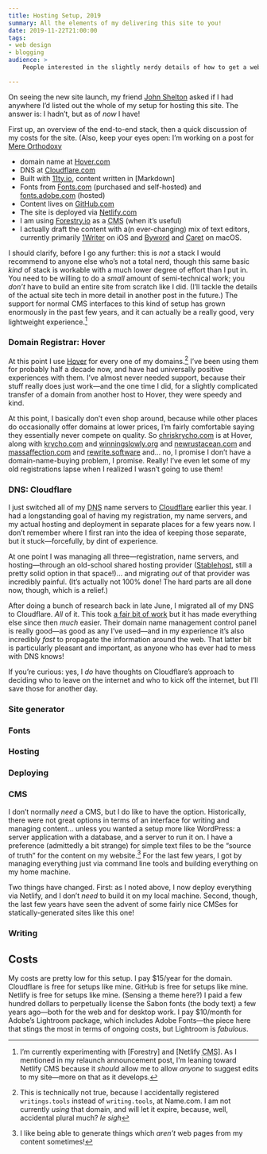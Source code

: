 ```yaml
---
title: Hosting Setup, 2019
summary: All the elements of my delivering this site to you!
date: 2019-11-22T21:00:00
tags:
- web design
- blogging
audience: >
    People interested in the slightly nerdy details of how to get a website like this up and running. “Slightly nerdy” because this is *not* the post where I get into the really crazy details—this is just an overview of things like getting a domain, setting up DNS, etc.… not the TypeScript and templates and <abbr>CSS</abbr>!

---
```


On seeing the new site launch, my friend [John Shelton](https://sites.google.com/site/iamjohnshelton/home) asked if I had anywhere I’d listed out the whole of my setup for hosting this site. The answer is: I hadn’t, but as of *now* I have!

First up, an overview of the end-to-end stack, then a quick discussion of my costs for the site. (Also, keep your eyes open: I’m working on a post for [Mere Orthodoxy] 

[Mere Orthodoxy]: https://mereorthodoxy.com

* domain name at  [Hover.com][Hover] 
* DNS at  [Cloudflare.com][Cloudflare] 
* Built with  [11ty.io][11ty], content written in [Markdown]
* Fonts from  [Fonts.com](http://fonts.com/)  (purchased and self-hosted) and  [fonts.adobe.com](http://fonts.adobe.com/)  (hosted)
* Content lives on  [GitHub.com][gh]
* The site is deployed via [Netlify.com][netlify]
* I am using [Forestry.io] as a <abbr title=" content management system ">CMS</abbr> (when it’s useful)
* I actually draft the content with a(n ever-changing) mix of text editors, currently primarily [1Writer] on iOS and [Byword] and [Caret] on macOS.

I should clarify, before I go any further: this is *not* a stack I would recommend to anyone else who’s not a total nerd, though this same basic *kind* of stack is workable with a much lower degree of effort than I put in. You need to be willing to do a *small* amount of semi-technical work; you *don’t* have to build an entire site from scratch like I did. (I’ll tackle the details of the actual site tech in more detail in another post in the future.) The support for normal CMS interfaces to this kind of setup has grown enormously in the past few years, and it can actually be a really good, very lightweight experience.[^cms]

[Hover]: https://hover.com/
[Cloudflare]: https://cloudflare.com/
[11ty]: https://11ty.io/
[gh]: https://github.com/
[netlify]: https://netlify.com/
[Forestry.io]: https://forestry.io
[1Writer]: http://1writerapp.com/
[Byword]: https://www.bywordapp.com 
[Caret]:  https://caret.io/ 

[^cms]: I’m currently experimenting with [Forestry] and [Netlify <abbr title="content management system">CMS</abbr>]. As I mentioned in my relaunch announcement post, I’m leaning toward Netlify <abbr>CMS</abbr> because it *should* allow me to allow *anyone* to suggest edits to my site—more on that as it develops.

### Domain Registrar: Hover

At this point I use [Hover] for every one of my domains.[^except-one] I’ve been using them for probably half a decade now, and have had universally positive experiences with them. I’ve almost never needed support, because their stuff really does just work—and the one time I did, for a slightly complicated transfer of a domain from another host to Hover, they were speedy and kind.

At this point, I basically don’t even shop around, because while other places do occasionally offer domains at lower prices, I’m fairly comfortable saying they essentially never compete on quality. So [chriskrycho.com] is at Hover, along with [krycho.com] and [winningslowly.org] and [newrustacean.com] and [massaffection.com] and [rewrite.software] and… no, I promise I don’t have a domain-name-buying problem, I promise. Really! I’ve even let some of my old registrations lapse when I realized I wasn’t going to use them!

[chriskrycho.com]: https://www.chriskrycho.com
[krycho.com]: https://krycho.com
[winningslowly.org]: https://www.winningslowly.org
[newrustacean.com]: https://newrustacean.com
[massaffection.com]: https://massaffection.com
[rewrite.software]: https://rewrite.software

[^except-one]: This is technically not true, because I accidentally registered `writings.tools` instead of `writing.tools`, at Name.com. I am not currently *using* that domain, and will let it expire, because, well, accidental plural much? _le sigh_

### <abbr>DNS<abbr>: Cloudflare

I just switched all of my <abbr title="domain name system">DNS</abbr> name servers to [Cloudflare] earlier this year. I had a longstanding goal of having my registration, my name servers, and my actual hosting and deployment in separate places for a few years now. I don’t remember where I first ran into the idea of keeping those separate, but it stuck—forcefully, by dint of experience.

At one point I was managing all three—registration, name servers, and hosting—through an old-school shared hosting provider ([Stablehost], still a pretty solid option in that space!)… and migrating *out* of that provider was incredibly painful. (It’s actually not 100% done! The hard parts are all done now, though, which is a relief.)

After doing a bunch of research back in late June, I migrated all of my <abbr>DNS</abbr> to Cloudflare. *All* of it. This took [a fair bit of work][rewrites] but it has made everything else since then *much* easier. Their domain name management control panel is really good—as good as any I’ve used—and in my experience it’s also incredibly *fast* to propagate the information around the web. That latter bit is particularly pleasant and important, as anyone who has ever had to mess with <abbr>DNS</abbr> knows!

<aside>

If you’re curious: yes, I *do* have thoughts on Cloudflare’s approach to deciding who to leave on the internet and who to kick off the internet, but I’ll save those for another day.

</aside>

[Stablehost]: https://www.stablehost.com
[rewrites]: https://v4.chriskrycho.com/2019/my-final-round-of-url-rewrites-ever.html

### Site generator

### Fonts

### Hosting

### Deploying

### <abbr>CMS</abbr>

I don’t normally *need* a <abbr>CMS</abbr>, but I do like to have the option. Historically, there were not great options in terms of an interface for writing and managing content… unless you wanted a setup more like WordPress: a server application with a database, and a server to run it on. I have a preference (admittedly a bit strange) for simple text files to be the “source of truth” for the content on my website.[^pdfs-etc] For the last few years, I got by managing everything just via command line tools and building everything on my home machine.

Two things have changed. First: as I noted above, I now deploy everything via Netlify, and I don’t *need* to build it on my local machine. Second, though, the last few years have seen the advent of some fairly nice <abbr>CMS</abbr>es for statically-generated sites like this one! <!-- TODO: keep going! -->

[^pdfs-etc]: I like being able to generate things which *aren’t* web pages from my content sometimes!

### Writing

## Costs

My costs are pretty low for this setup. I pay $15/year for the domain. Cloudflare is free for setups like mine. GitHub is free for setups like mine. Netlify is free for setups like mine. (Sensing a theme here?) I paid a few hundred dollars to perpetually license the Sabon fonts (the body text) a few years ago—both for the web and for desktop work. I pay $10/month for Adobe’s Lightroom package, which includes Adobe Fonts—the piece here that stings the most in terms of ongoing costs, but Lightroom is *fabulous*.
